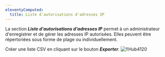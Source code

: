 ```yaml
---
eleventyComputed:
  title: Liste d'autorisations d'adresses IP
---
```

La section ***Liste d'autorisations d'adresses IP*** permet à un administrateur d'enregistrer et de gérer les adresses IP autorisées. Elles peuvent être répertoriées sous forme de plage ou individuellement.

Créer une liste CSV en cliquant sur le bouton ***Exporter***.
![!!Hub4120](https://cdnweb.devolutions.net/docs/fr/hub/Hub4120.png)

